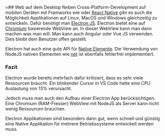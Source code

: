 =## Web auf dem Desktop
Neben Cross-Platform-Development auf mobilen Geräten mit Framworks wie [](//ionic) oder [React Native](/artikel/phpmagazin/2.18/native-apps-mit-react-native) gibt es auch die Möglichkeit Applikationen auf Linux, MacOS und Windows gleichzeitig zu entwickeln. Dafür benötigt man [Electron JS](https://electronjs.org/). Electron bietet eine auf [Chromium](https://de.wikipedia.org/wiki/Chromium_(Browser)) basierende WebView an. In dieser WebView kann man dann machen was man will. Man kann auch Angular oder Vue JS verwenden. Dies bleibt dem Benutzer offen gestellt.


Electron hat auch eine gute API für [Native Elemente](https://de.wikipedia.org/wiki/Chromium_(Browser)). Die Verwendung von NodeJS nativen Elementen wie [net](https://nodejs.org/api/net.html) ist ebenfalls fehlerfrei implementiert.


### Fazit
Electron wurde bereits mehrfach dafür kritisiert, dass es sehr viele Ressourcen braucht. Ein blinkender Cursor in VS Code hatte eine CPU Auslastung von 13% verursacht.


Jedoch muss man auch den Aufbau einer Electron App berücksichtigen. Eine Chromium (RAM-Fresser) WebView mit NodeJS als Server kann nicht wenig Ressourcen brauchen.


Electron Applikationen sind besonders dann gut, wenn schnell und günstig eine Native Applikation für mehrere Betriebssysteme entwickelt werden muss.

